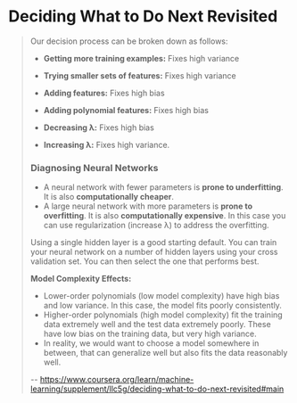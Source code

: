 # Deciding What to Do Next Revisited
> 
> Our decision process can be broken down as follows:
> 
> *   **Getting more training examples:** Fixes high variance
> 
> *   **Trying smaller sets of features:** Fixes high variance
> 
> *   **Adding features:** Fixes high bias
> 
> *   **Adding polynomial features:** Fixes high bias
> 
> *   **Decreasing λ:** Fixes high bias
> 
> *   **Increasing λ:** Fixes high variance.
> 
> ### **Diagnosing Neural Networks**
> 
> *   A neural network with fewer parameters is **prone to underfitting**. It is also **computationally cheaper**.
> *   A large neural network with more parameters is **prone to overfitting**. It is also **computationally expensive**. In this case you can use regularization (increase λ) to address the overfitting.
> 
> Using a single hidden layer is a good starting default. You can train your neural network on a number of hidden layers using your cross validation set. You can then select the one that performs best.
> 
> **Model Complexity Effects:**
> 
> *   Lower-order polynomials (low model complexity) have high bias and low variance. In this case, the model fits poorly consistently.
> *   Higher-order polynomials (high model complexity) fit the training data extremely well and the test data extremely poorly. These have low bias on the training data, but very high variance.
> *   In reality, we would want to choose a model somewhere in between, that can generalize well but also fits the data reasonably well.
>
> -- https://www.coursera.org/learn/machine-learning/supplement/llc5g/deciding-what-to-do-next-revisited#main
